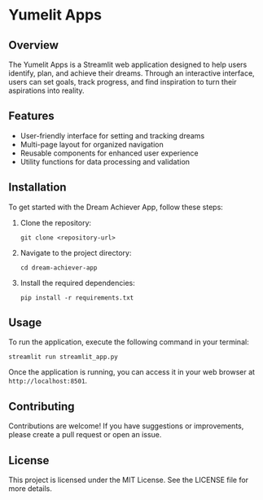 # Yumelit Apps

## Overview
The Yumelit Apps is a Streamlit web application designed to help users identify, plan, and achieve their dreams. Through an interactive interface, users can set goals, track progress, and find inspiration to turn their aspirations into reality.

## Features
- User-friendly interface for setting and tracking dreams
- Multi-page layout for organized navigation
- Reusable components for enhanced user experience
- Utility functions for data processing and validation

## Installation
To get started with the Dream Achiever App, follow these steps:

1. Clone the repository:
   ```
   git clone <repository-url>
   ```

2. Navigate to the project directory:
   ```
   cd dream-achiever-app
   ```

3. Install the required dependencies:
   ```
   pip install -r requirements.txt
   ```

## Usage
To run the application, execute the following command in your terminal:
```
streamlit run streamlit_app.py
```

Once the application is running, you can access it in your web browser at `http://localhost:8501`.

## Contributing
Contributions are welcome! If you have suggestions or improvements, please create a pull request or open an issue.

## License
This project is licensed under the MIT License. See the LICENSE file for more details.